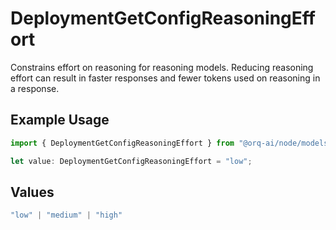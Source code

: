 # DeploymentGetConfigReasoningEffort

Constrains effort on reasoning for reasoning models. Reducing reasoning effort can result in faster responses and fewer tokens used on reasoning in a response.

## Example Usage

```typescript
import { DeploymentGetConfigReasoningEffort } from "@orq-ai/node/models/operations";

let value: DeploymentGetConfigReasoningEffort = "low";
```

## Values

```typescript
"low" | "medium" | "high"
```